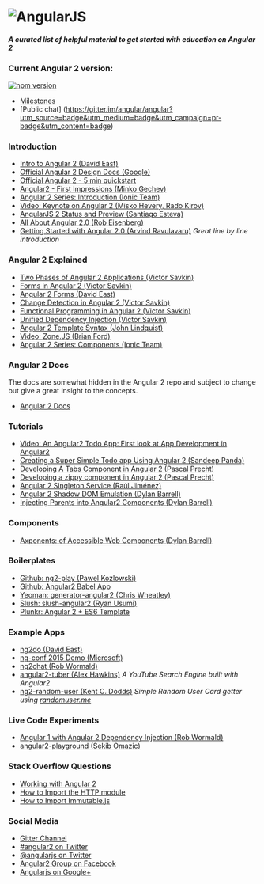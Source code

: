 # ![AngularJS](https://angular.io/resources/images/logos/standard/shield-large.png)

#### *A curated list of helpful material to get started with education on Angular 2*

### Current Angular 2 version: 
[![npm version](https://badge.fury.io/js/angular2.svg)](http://badge.fury.io/js/angular2)
* [Milestones](https://github.com/angular/angular/milestones)
* [Public chat] (https://gitter.im/angular/angular?utm_source=badge&utm_medium=badge&utm_campaign=pr-badge&utm_content=badge)

### Introduction
* [Intro to Angular 2 (David East)](https://angular2-intro.firebaseapp.com/)
* [Official Angular 2 Design Docs (Google)](https://drive.google.com/drive/folders/0B7Ovm8bUYiUDR29iSkEyMk5pVUk)
* [Official Angular 2 - 5 min quickstart](https://angular.io/docs/js/latest/quickstart.html)
* [Angular2 - First Impressions (Minko Gechev)](http://blog.mgechev.com/2015/04/06/angular2-first-impressions/)
* [Angular 2 Series: Introduction (Ionic Team)](http://blog.ionic.io/angular-2-series-introduction/)
* [Video: Keynote on Angular 2 (Misko Hevery, Rado Kirov)](https://www.youtube.com/watch?v=-dMBcqwvYA0)
* [AngularJS 2 Status and Preview (Santiago Esteva)](http://ng-learn.org/2014/03/AngularJS-2-Status-Preview/)
* [All About Angular 2.0 (Rob Eisenberg)](http://eisenbergeffect.bluespire.com/all-about-angular-2-0/)
* [Getting Started with Angular 2.0 (Arvind Ravulavaru)](http://thejackalofjavascript.com/getting-started-with-angular-2-0/) *Great line by line introduction*

### Angular 2 Explained
* [Two Phases of Angular 2 Applications (Victor Savkin)](http://victorsavkin.com/post/114168430846/two-phases-of-angular-2-applications)
* [Forms in Angular 2 (Victor Savkin)](http://angularjs.blogspot.co.uk/2015/03/forms-in-angular-2.html)
* [Angular 2 Forms (David East)](https://ngforms.firebaseapp.com/#/)
* [Change Detection in Angular 2 (Victor Savkin)](http://victorsavkin.com/post/110170125256/change-detection-in-angular-2)
* [Functional Programming in Angular 2 (Victor Savkin)](http://victorsavkin.com/post/108837493941/better-support-for-functional-programming-in)
* [Unified Dependency Injection (Victor Savkin)](http://victorsavkin.com/post/102965317996/angular-2-bits-unified-dependency-injection)
* [Angular 2 Template Syntax (John Lindquist)](https://egghead.io/lessons/angularjs-angular-2-template-syntax)
* [Video: Zone.JS (Brian Ford)](https://www.youtube.com/watch?v=3IqtmUscE_U)
* [Angular 2 Series: Components (Ionic Team)](http://blog.ionic.io/angular-2-series-components/)

### Angular 2 Docs
The docs are somewhat hidden in the Angular 2 repo and subject to change but give a great insight to the concepts.
* [Angular 2 Docs](https://github.com/angular/angular/tree/master/modules/angular2/docs)

### Tutorials
* [Video: An Angular2 Todo App: First look at App Development in Angular2](https://www.youtube.com/watch?v=uD6Okha_Yj0)
* [Creating a Super Simple Todo app Using Angular 2 (Sandeep Panda)](http://www.htmlxprs.com/post/54/creating-a-super-simple-todo-app-using-angular-2-tutorial)
* [Developing A Tabs Component in Angular 2 (Pascal Precht)](http://blog.thoughtram.io/angular/2015/04/09/developing-a-tabs-component-in-angular-2.html)
* [Developing a zippy component in Angular 2 (Pascal Precht)](http://blog.thoughtram.io/angular/2015/03/27/building-a-zippy-component-in-angular-2.html)
* [Angular 2 Singleton Service (Raúl Jiménez)](http://twofuckingdevelopers.com/2015/04/angular-2-singleton-service/)
* [Angular 2 Shadow DOM Emulation (Dylan Barrell)](http://unobfuscated.blogspot.co.uk/2015/03/posts-from-edge-angular-2-shadow-dom.html)
* [Injecting Parents into Angular2 Components (Dylan Barrell)](http://unobfuscated.blogspot.com/2015/03/posts-from-edge-injecting-parents-into.html)

### Components
* [Axponents: of Accessible Web Components (Dylan Barrell)](https://github.com/dylanb/Axponents/tree/master/angular2)

### Boilerplates
* [Github: ng2-play (Pawel Kozlowski)](https://github.com/pkozlowski-opensource/ng2-play)
* [Github: Angular2 Babel App](https://github.com/shuhei/babel-angular2-app)
* [Yeoman: generator-angular2 (Chris Wheatley)](https://www.npmjs.com/package/generator-angular2)
* [Slush: slush-angular2 (Ryan Usumi)](https://www.npmjs.com/package/slush-angular2)
* [Plunkr: Angular 2 + ES6 Template](http://plnkr.co/edit/QZ6c6cRnvOyQ71FkowZO?p=preview)

### Example Apps
* [ng2do (David East)](https://github.com/davideast/ng2do)
* [ng-conf 2015 Demo (Microsoft)](https://github.com/Microsoft/ngconf2015demo)
* [ng2chat (Rob Wormald)](https://github.com/robwormald/ng2chat)
* [angular2-tuber (Alex Hawkins)](https://github.com/alexhawkins/angular2-tuber) *A YouTube Search Engine built with Angular2*
* [ng2-random-user (Kent C. Dodds)](http://kent.doddsfamily.us/ng2-random-user/) *Simple Random User Card getter using [randomuser.me](https://randomuser.me/)*

### Live Code Experiments
* [Angular 1 with Angular 2 Dependency Injection (Rob Wormald)](http://plnkr.co/edit/cc9wXp?p=preview)
* [angular2-playground (Sekib Omazic)](https://github.com/SekibOmazic/angular2-playground)

### Stack Overflow Questions
* [Working with Angular 2](http://stackoverflow.com/questions/29050752/working-with-angular-2)
* [How to Import the HTTP module](http://stackoverflow.com/questions/28910864/angular-2-how-to-use-import-the-http-module)
* [How to Import Immutable.js](http://stackoverflow.com/questions/29527024/how-do-i-import-immutable-js-into-angular-2-alpha)

### Social Media
* [Gitter Channel](https://gitter.im/angular/angular)
* [#angular2 on Twitter](https://twitter.com/hashtag/angular2)
* [@angularjs on Twitter](https://twitter.com/angularjs)
* [Angular2 Group on Facebook](https://www.facebook.com/groups/angular2/)
* [Angularjs on Google+](https://plus.google.com/u/0/+AngularJS/posts)
